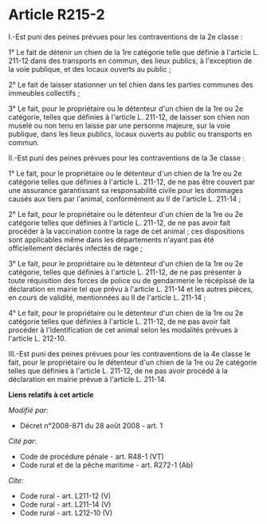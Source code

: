 # Article R215-2

I.-Est puni des peines prévues pour les contraventions de la 2e classe : 

1° Le fait de détenir un chien de la 1re catégorie telle que définie à l'article L. 211-12 dans des transports en commun, des
lieux publics, à l'exception de la voie publique, et des locaux ouverts au public ; 

2° Le fait de laisser stationner un tel chien dans les parties communes des immeubles collectifs ; 

3° Le fait, pour le propriétaire ou le détenteur d'un chien de la 1re ou 2e catégorie, telles que définies à l'article L.
211-12, de laisser son chien non muselé ou non tenu en laisse par une personne majeure, sur la voie publique, dans les lieux
publics, locaux ouverts au public ou transports en commun. 

II.-Est puni des peines prévues pour les contraventions de la 3e classe : 

1° Le fait, pour le propriétaire ou le détenteur d'un chien de la 1re ou 2e catégorie telles que définies à l'article L.
211-12, de ne pas être couvert par une assurance garantissant sa responsabilité civile pour les dommages causés aux tiers par
l'animal, conformément au II de l'article L. 211-14 ; 

2° Le fait, pour le propriétaire ou le détenteur d'un chien de la 1re ou 2e catégorie telles que définies à l'article L.
211-12, de ne pas avoir fait procéder à la vaccination contre la rage de cet animal ; ces dispositions sont applicables même
dans les départements n'ayant pas été officiellement déclarés infectés de rage ; 

3° Le fait, pour le propriétaire ou le détenteur d'un chien de la 1re ou 2e catégorie, telles que définies à l'article L.
211-12, de ne pas présenter à toute réquisition des forces de police ou de gendarmerie le récépissé de la déclaration en
mairie tel que prévu à l'article L. 211-14 et les autres pièces, en cours de validité, mentionnées au II de l'article L.
211-14 ; 

4° Le fait, pour le propriétaire ou le détenteur d'un chien de la 1re ou 2e catégorie telles que définies à l'article L.
211-12, de ne pas avoir fait procéder à l'identification de cet animal selon les modalités prévues à l'article L. 212-10. 

III.-Est puni des peines prévues pour les contraventions de la 4e classe le fait, pour le propriétaire ou le détenteur d'un
chien de la 1re ou 2e catégorie telles que définies à l'article L. 211-12, de ne pas avoir procédé à la déclaration en mairie
prévue à l'article L. 211-14.

**Liens relatifs à cet article**

_Modifié par_:

  - Décret n°2008-871 du 28 août 2008 - art. 1

_Cité par_:

  - Code de procédure pénale - art. R48-1 (VT)
  - Code rural et de la pêche maritime - art. R272-1 (Ab)

_Cite_:

  - Code rural - art. L211-12 (V)
  - Code rural - art. L211-14 (V)
  - Code rural - art. L212-10 (V)
